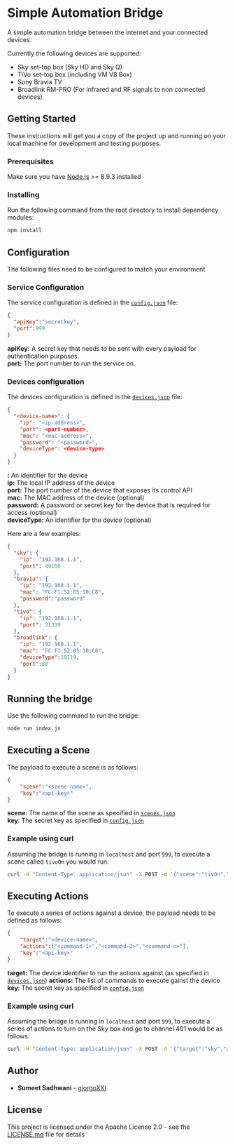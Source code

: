 # Simple Automation Bridge
A simple automation bridge between the internet and your connected devices.

Currently the following devices are supported:
- Sky set-top box (Sky HD and Sky Q)
- TiVo set-top box (including VM V8 Box)
- Sony Bravia TV
- Broadlink RM-PRO (For infrared and RF signals to non connected devices)

## Getting Started
These instructions will get you a copy of the project up and running on your local machine for development and testing purposes.

### Prerequisites
Make sure you have [Node.js](https://nodejs.org/en/) >= 8.9.3 installed 

### Installing

Run the following command from the root directory to install dependency modules:

``` bash
npm install
```

## Configuration
The following files need to be configured to match your environment

### Service Configuration
The service configuration is defined in the [`config.json`](config.json) file:

``` json
{
  "apiKey":"secretkey",
  "port":999
}
```
 
 **apiKey:** A secret key that needs to be sent with every payload for authentication purposes.  
  **port:** The port number to run the service on.
 
 ### Devices configuration
 The devices configuration is defined in the [`devices.json`](devices.json) file:
 
``` json
{
  "<device-name>": {
    "ip": "<ip-address>",
    "port": <port-number>,
    "mac": "<mac-address>",
    "password": "<password>",
    "deviceType": <device-type>
  }  
}
```

**<device-name>:** An identifier for the device  
**ip:** The local IP address of the device  
**port:** The port number of the device that exposes its control API  
**mac:** The MAC address of the device (optional)  
**password:** A password or secret key for the device that is required for access (optional)  
**deviceType:** An identifier for the device (optional)

Here are a few examples:

``` json
{
  "sky": {
    "ip": "192.168.1.1",
    "port": 49160
  },
  "bravia": {
    "ip": "192.168.1.1",
    "mac": "FC:F1:52:85:10:C8",
    "password":"password"
  },
  "tivo": {
    "ip": "192.168.1.1",
    "port": 31339
  },
  "broadlink": {
    "ip": "192.168.1.1",
    "mac": "FC:F1:52:85:10:C8",
    "deviceType":10119,
    "port":80
  }
}
```

## Running the bridge
Use the following command to run the bridge:

``` bash
node run index.js
```

## Executing a Scene

The payload to execute a scene is as follows:

``` json
{
    "scene":"<scene-name>",
    "key":"<api-key>"
}
```

**scene**: The name of the scene as specified in [`scenes.json`](scenes.json)  
**key**: The secret key as specified in [`config.json`](config.json)

### Example using curl

Assuming the bridge is running in `localhost` and port `999`, to execute a scene called `tivoOn` you would run:

``` bash
curl -H "Content-Type: application/json" -X POST -d '{"scene":"tivOn","key":"secretKey"}' http://localhost:999
```

## Executing Actions

To execute a series of actions against a device, the payload needs to be defined as follows:

``` json
{
    "target":"<device-name>",
    "actions":["<command-1>","<command-2>","<command-n>"],
    "key":"<api-key>"
}
```

**target:** The device identifier to run the actions against (as specified in [`devices.json`](devices.json))
**actions:** The list of commands to execute gainst the device  
**key**: The secret key as specified in [`config.json`](config.json)

### Example using curl

Assuming the bridge is running in `localhost` and port `999`, to execute a series of actions to turn on the Sky box and 
go to channel 401 would be as follows:

``` bash
curl -H "Content-Type: application/json" -X POST -d '{"target":"sky","actions":["sky","4","0","1"],"key":"secretKey"}' http://localhost:999
```

## Author

* **Sumeet Sadhwani** - [giorgoXXI](https://github.com/giorgoxxi)

## License

This project is licensed under the Apache License 2.0 - see the [LICENSE.md](LICENSE.md) file for details